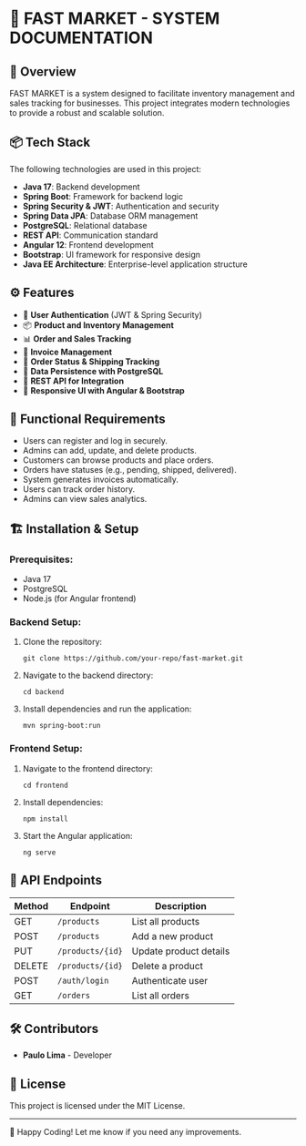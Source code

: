📌 FAST MARKET - SYSTEM DOCUMENTATION
=====================================

🚀 Overview
-----------

FAST MARKET is a system designed to facilitate inventory management and sales tracking for businesses. This project integrates modern technologies to provide a robust and scalable solution.

📦 Tech Stack
-------------

The following technologies are used in this project:

-   **Java 17**: Backend development
-   **Spring Boot**: Framework for backend logic
-   **Spring Security & JWT**: Authentication and security
-   **Spring Data JPA**: Database ORM management
-   **PostgreSQL**: Relational database
-   **REST API**: Communication standard
-   **Angular 12**: Frontend development
-   **Bootstrap**: UI framework for responsive design
-   **Java EE Architecture**: Enterprise-level application structure

⚙️ Features
-----------

-   🔐 **User Authentication** (JWT & Spring Security)
-   📦 **Product and Inventory Management**
-   📊 **Order and Sales Tracking**
-   📜 **Invoice Management**
-   📍 **Order Status & Shipping Tracking**
-   📂 **Data Persistence with PostgreSQL**
-   🔄 **REST API for Integration**
-   📱 **Responsive UI with Angular & Bootstrap**

🎯 Functional Requirements
--------------------------

-   Users can register and log in securely.
-   Admins can add, update, and delete products.
-   Customers can browse products and place orders.
-   Orders have statuses (e.g., pending, shipped, delivered).
-   System generates invoices automatically.
-   Users can track order history.
-   Admins can view sales analytics.

🏗️ Installation & Setup
------------------------

### Prerequisites:

-   Java 17
-   PostgreSQL
-   Node.js (for Angular frontend)

### Backend Setup:

1.  Clone the repository:

    ```
    git clone https://github.com/your-repo/fast-market.git

    ```

2.  Navigate to the backend directory:

    ```
    cd backend

    ```

3.  Install dependencies and run the application:

    ```
    mvn spring-boot:run

    ```

### Frontend Setup:

1.  Navigate to the frontend directory:

    ```
    cd frontend

    ```

2.  Install dependencies:

    ```
    npm install

    ```

3.  Start the Angular application:

    ```
    ng serve

    ```

🚀 API Endpoints
----------------

| Method | Endpoint | Description |
| --- | --- | --- |
| GET | `/products` | List all products |
| POST | `/products` | Add a new product |
| PUT | `/products/{id}` | Update product details |
| DELETE | `/products/{id}` | Delete a product |
| POST | `/auth/login` | Authenticate user |
| GET | `/orders` | List all orders |

🛠️ Contributors
----------------

-   **Paulo Lima** - Developer

📜 License
----------

This project is licensed under the MIT License.

* * * * *

🚀 Happy Coding! Let me know if you need any improvements.